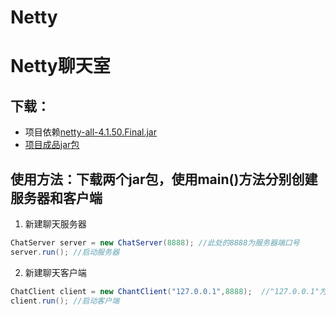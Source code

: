 # Netty
# Netty聊天室
## 下载：
+ 项目依赖[netty-all-4.1.50.Final.jar](https://github.com/ZhangHeng0805/Netty/releases/download/V1.0/netty-all-4.1.50.Final.jar)
+ [项目成品jar包](https://github.com/ZhangHeng0805/Netty/releases/download/V1.0/Chat-Server_V1.0.jar)
## 使用方法：下载两个jar包，使用main()方法分别创建服务器和客户端
1. 新建聊天服务器
```java
ChatServer server = new ChatServer(8888); //此处的8888为服务器端口号
server.run(); //启动服务器
```
2. 新建聊天客户端
```java
ChatClient client = new ChantClient("127.0.0.1",8888);  //"127.0.0.1"为服务器的ip地址，8888为服务器的端口号
client.run(); //启动客户端
```
